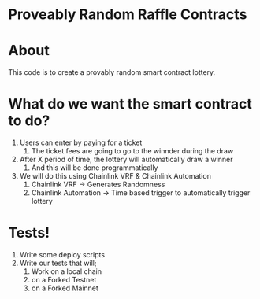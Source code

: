 # Proveably Random Raffle Contracts 

# About

This code is to create a provably random smart contract lottery.

# What do we want the smart contract to do?

1. Users can enter by paying for a ticket
   1. The ticket fees are going to go to the winnder during the draw
2. After X period of time, the lottery will automatically draw a winner
   1. And this will be done programmatically
3. We will do this using Chainlink VRF & Chainlink Automation
   1. Chainlink VRF -> Generates Randomness
   2. Chainlink Automation -> Time based trigger to automatically trigger lottery 

# Tests!

1. Write some deploy scripts
2. Write our tests that will;
   1. Work on a local chain
   2. on a Forked Testnet
   3. on a Forked Mainnet